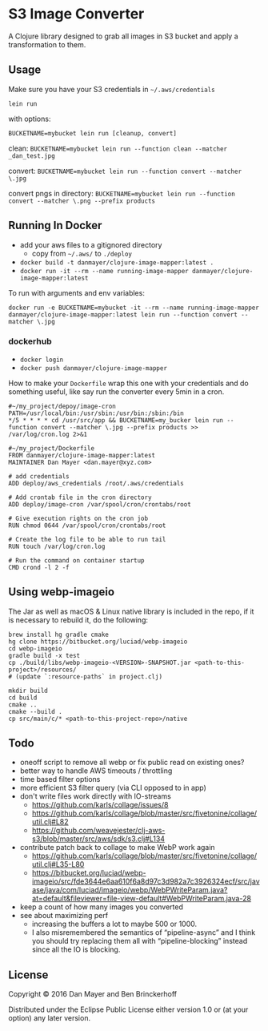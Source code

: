 # S3 Image Converter

A Clojure library designed to grab all images in S3 bucket and apply a transformation to them.

## Usage

Make sure you have your S3 credentials in `~/.aws/credentials`

`lein run`

with options:

`BUCKETNAME=mybucket lein run [cleanup, convert]`

clean: `BUCKETNAME=mybucket lein run --function clean --matcher _dan_test.jpg`

convert: `BUCKETNAME=mybucket lein run --function convert --matcher \.jpg`

convert pngs in directory: `BUCKETNAME=mybucket lein run --function convert --matcher \.png --prefix products`

## Running In Docker

 * add your aws files to a gitignored directory
   * copy from `~/.aws/` to `./deploy`
 * `docker build -t danmayer/clojure-image-mapper:latest .`
 * `docker run -it --rm --name running-image-mapper danmayer/clojure-image-mapper:latest`
 
 To run with arguments and env variables:
 
 `docker run -e BUCKETNAME=mybucket -it --rm --name running-image-mapper danmayer/clojure-image-mapper:latest lein run --function convert --matcher \.jpg`

### dockerhub

* `docker login`
* `docker push danmayer/clojure-image-mapper`

How to make your `Dockerfile` wrap this one with your credentials and do something useful, like say run the converter every 5min in a cron. 


```
#~/my_project/depoy/image-cron
PATH=/usr/local/bin:/usr/sbin:/usr/bin:/sbin:/bin
*/5 * * * * cd /usr/src/app && BUCKETNAME=my_bucker lein run --function convert --matcher \.jpg --prefix products >> /var/log/cron.log 2>&1
```

```
#~/my_project/Dockerfile
FROM danmayer/clojure-image-mapper:latest
MAINTAINER Dan Mayer <dan.mayer@xyz.com>

# add credentials
ADD deploy/aws_credentials /root/.aws/credentials

# Add crontab file in the cron directory
ADD deploy/image-cron /var/spool/cron/crontabs/root

# Give execution rights on the cron job
RUN chmod 0644 /var/spool/cron/crontabs/root
 
# Create the log file to be able to run tail
RUN touch /var/log/cron.log
 
# Run the command on container startup
CMD crond -l 2 -f
```

## Using webp-imageio

The Jar as well as macOS & Linux native library is included in the repo, if it is necessary to rebuild it, do the following:

```
brew install hg gradle cmake
hg clone https://bitbucket.org/luciad/webp-imageio
cd webp-imageio
gradle build -x test
cp ./build/libs/webp-imageio-<VERSION>-SNAPSHOT.jar <path-to-this-project>/resources/
# (update `:resource-paths` in project.clj)

mkdir build
cd build
cmake ..
cmake --build .
cp src/main/c/* <path-to-this-project-repo>/native
```

## Todo

* oneoff script to remove all webp or fix public read on existing ones?
* better way to handle AWS timeouts / throttling
* time based filter options
* more efficient S3 filter query (via CLI opposed to in app)
* don't write files work directly with IO-streams
  * https://github.com/karls/collage/issues/8
  * https://github.com/karls/collage/blob/master/src/fivetonine/collage/util.clj#L82
  * https://github.com/weavejester/clj-aws-s3/blob/master/src/aws/sdk/s3.clj#L134 
* contribute patch back to collage to make WebP work again
  * https://github.com/karls/collage/blob/master/src/fivetonine/collage/util.clj#L35-L80
  * https://bitbucket.org/luciad/webp-imageio/src/fde3644e6aa610f6a8d97c3d982a7c3926324ecf/src/javase/java/com/luciad/imageio/webp/WebPWriteParam.java?at=default&fileviewer=file-view-default#WebPWriteParam.java-28 
* keep a count of how many images you converted
* see about maximizing perf
  *  increasing the buffers a lot to maybe 500 or 1000. 
  *  I also misremembered the semantics of “pipeline-async” and I think you should try replacing them all with “pipeline-blocking” instead since all the IO is blocking. 

## License

Copyright © 2016 Dan Mayer and Ben Brinckerhoff

Distributed under the Eclipse Public License either version 1.0 or (at
your option) any later version.
